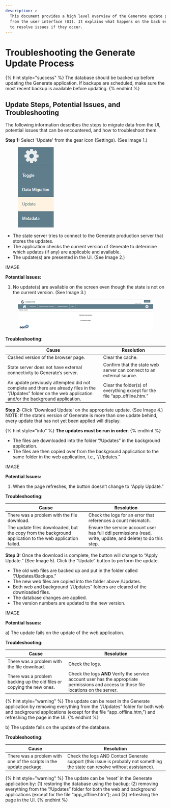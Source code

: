 ```yaml
---
description: >-
  This document provides a high level overview of the Generate update process
  from the user interface (UI). It explains what happens on the back end and how
  to resolve issues if they occur.
---
```


# Troubleshooting the Generate Update Process

{% hint style="success" %}
The database should be backed up before updating the Generate application. If backups are scheduled, make sure the most recent backup is available before updating.
{% endhint %}

## **Update Steps, Potential Issues, and Troubleshooting**

The following information describes the steps to migrate data from the UI, potential issues that can be encountered, and how to troubleshoot them. &#x20;

**Step 1:** Select 'Update' from the gear icon (Settings). (See Image 1.)&#x20;

<figure><img src="../../../.gitbook/assets/Generate Update Menu Item Image.jpg" alt="Image 1"><figcaption></figcaption></figure>



* The state server tries to connect to the Generate production server that stores the updates.&#x20;
* The application checks the current version of Generate to determine which updates (if any) are applicable and available.&#x20;
* The update(s) are presented in the UI. (See Image 2.) &#x20;

IMAGE

**Potential Issues:**&#x20;

1. No update(s) are available on the screen even though the state is not on the current version. (See Image 3.)

<figure><img src="../../../.gitbook/assets/No Updates Available Image.jpg" alt=""><figcaption></figcaption></figure>

**Troubleshooting:**

| Cause                                                                                                                                                           | Resolution                                                                 |
| --------------------------------------------------------------------------------------------------------------------------------------------------------------- | -------------------------------------------------------------------------- |
| Cashed version of the browser page.                                                                                                                             | Clear the cache.                                                           |
| State server does not have external connectivity to Generate’s server.                                                                                          | Confirm that the state web server can connect to an external source.       |
| An update previously attempted did not complete and there are already files in the “/Updates” folder on the web application and/or the background application.  | Clear the folder(s) of everything except for the file “app\_offline.htm.”  |

**Step 2:** Click 'Download Update' on the appropriate update. (See Image 4.) NOTE: If the state’s version of Generate is more than one update behind, every update that has not yet been applied will display.&#x20;

{% hint style="info" %}
**The updates must be run in order.**
{% endhint %}

* The files are downloaded into the  folder “/Updates” in the background application.&#x20;
* The files are then copied over from the background application to the same folder in the web application, i.e., “/Updates.”&#x20;

IMAGE

**Potential Issues:**&#x20;

1. When the page refreshes, the button doesn’t change to “Apply Update.”

**Troubleshooting:**

| Cause                                                                                                     | Resolution                                                                                                   |
| --------------------------------------------------------------------------------------------------------- | ------------------------------------------------------------------------------------------------------------ |
| There was a problem with the file download.                                                               | Check the logs for an error that references a count mismatch.                                                |
| The update files downloaded, but the copy from the background application to the web application failed.  | Ensure the service account user has full ddl permissions (read, write, update, and delete) to do this step.  |

**Step 3:** Once the download is complete, the button will change to “Apply Update.” (See Image 5). Click the “Update” button to perform the update.

* The old web files are backed up and put in the folder called ”/Updates/Backups.”&#x20;
* The new web files are copied into the folder above /Updates. &#x20;
* Both web and background “/Updates” folders are cleared of the downloaded files.&#x20;
* The database changes are applied.&#x20;
* The version numbers are updated to the new version.&#x20;

IMAGE

**Potential Issues:**&#x20;

a) The update fails on the update of the web application.

**Troubleshooting:**

| Cause                                                                  | Resolution                                                                                                                                 |
| ---------------------------------------------------------------------- | ------------------------------------------------------------------------------------------------------------------------------------------ |
| There was a problem with the file download.                            | Check the logs.                                                                                                                            |
| There was a problem backing up the old files or copying the new ones.  | Check the logs **AND** Verify the service account user has the appropriate permissions and access to those file locations on the server.   |

{% hint style="warning" %}
The update can be reset in the Generate application by removing everything from the “/Updates” folder for both web and background applications (except for the file “app\_offline.htm,”) and refreshing the page in the UI.
{% endhint %}

b) The update fails on the update of the database.

**Troubleshooting:**&#x20;

| Cause                                                               | Resolution                                                                                                                    |
| ------------------------------------------------------------------- | ----------------------------------------------------------------------------------------------------------------------------- |
| There was a problem with one of the scripts in the update package.  | Check the logs AND Contact Generate support (this issue is probably not something the state can resolve without assistance).  |

{% hint style="warning" %}
The update can be ‘reset’ in the Generate application by: (1) restoring the database using the backup; (2) removing everything from the “/Updates” folder for both the web and background applications (except for the file “app\_offline.htm”); and (3) refreshing the page in the UI.
{% endhint %}
